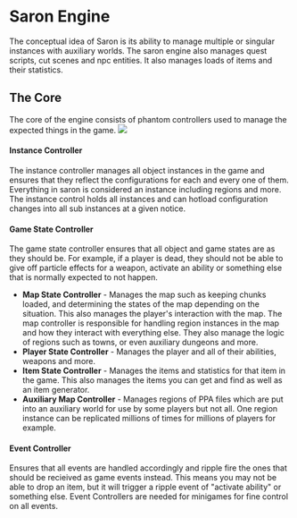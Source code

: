 # Saron Engine
The conceptual idea of Saron is its ability to manage multiple or singular instances with auxiliary worlds. The saron engine also manages quest scripts, cut scenes and npc entities. It also manages loads of items and their statistics.

## The Core
The core of the engine consists of phantom controllers used to manage the expected things in the game.
![](http://imgur.com/B2UvZMK.png)

#### Instance Controller
The instance controller manages all object instances in the game and ensures that they reflect the configurations for each and every one of them. Everything in saron is considered an instance including regions and more. The instance control holds all instances and can hotload configuration changes into all sub instances at a given notice.

#### Game State Controller
The game state controller ensures that all object and game states are as they should be. For example, if a player is dead, they should not be able to give off particle effects for a weapon, activate an ability or something else that is normally expected to not happen.
* **Map State Controller** - Manages the map such as keeping chunks loaded, and determining the states of the map depending on the situation. This also manages the player's interaction with the map. The map controller is responsible for handling region instances in the map and how they interact with everything else. They also manage the logic of regions such as towns, or even auxiliary dungeons and more.
* **Player State Controller** - Manages the player and all of their abilities, weapons and more.
* **Item State Controller** - Manages the items and statistics for that item in the game. This also manages the items you can get and find as well as an item generator.
* **Auxiliary Map Controller** - Manages regions of PPA files which are put into an auxiliary world for use by some players but not all. One region instance can be replicated millions of times for millions of players for example.

#### Event Controller
Ensures that all events are handled accordingly and ripple fire the ones that should be recieived as game events instead. This means you may not be able to drop an item, but it will trigger a ripple event of "activate ability" or something else. Event Controllers are needed for minigames for fine control on all events.
